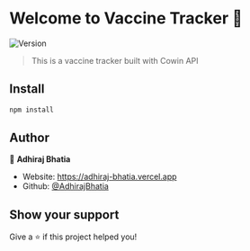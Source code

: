 # Welcome to Vaccine Tracker 👋
![Version](https://img.shields.io/badge/version-1-blue.svg?cacheSeconds=2592000)

> This is a vaccine tracker built with Cowin API

## Install

```sh
npm install
```

## Author

👤 **Adhiraj Bhatia**

* Website: https://adhiraj-bhatia.vercel.app
* Github: [@AdhirajBhatia](https://github.com/AdhirajBhatia)

## Show your support

Give a ⭐️ if this project helped you!
